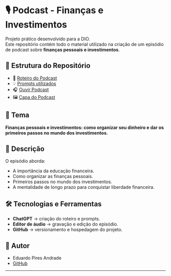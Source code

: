 # 🎙️ Podcast - Finanças e Investimentos  

Projeto prático desenvolvido para a DIO.  
Este repositório contém todo o material utilizado na criação de um episódio de podcast sobre **finanças pessoais e investimentos**.  

## 📂 Estrutura do Repositório
- 📄 [Roteiro do Podcast](https://github.com/EduardoPABRA/Podcast/blob/main/roteiro_podcast.md)  
- 💡 [Prompts utilizados](https://github.com/EduardoPABRA/Podcast/blob/main/prompts.md)  
- 🎧 [Ouvir Podcast](https://github.com/EduardoPABRA/Podcast/blob/main/podcast%20editado%20eduardo.mp4)  
- 🖼️ [Capa do Podcast](https://github.com/EduardoPABRA/Podcast/blob/main/ChatGPT%20Image%202025-09-30%20at%2009.53.15.png)  

## 🚀 Tema
**Finanças pessoais e investimentos: como organizar seu dinheiro e dar os primeiros passos no mundo dos investimentos.**

## 📌 Descrição
O episódio aborda:
- A importância da educação financeira.  
- Como organizar as finanças pessoais.  
- Primeiros passos no mundo dos investimentos.  
- A mentalidade de longo prazo para conquistar liberdade financeira.  

## 🛠️ Tecnologias e Ferramentas
- **ChatGPT** → criação do roteiro e prompts.  
- **Editor de áudio** → gravação e edição do episódio.  
- **GitHub** → versionamento e hospedagem do projeto.  

## 👤 Autor
- Eduardo Pires Andrade  
- [GitHub](https://github.com/EduardoPABRA)  

---
